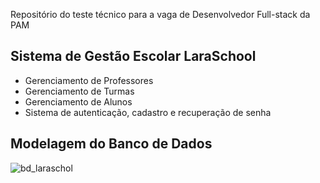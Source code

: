 Repositório do teste técnico para a vaga de Desenvolvedor Full-stack da PAM

## Sistema de Gestão Escolar LaraSchool

- Gerenciamento de Professores
- Gerenciamento de Turmas
- Gerenciamento de Alunos
- Sistema de autenticação, cadastro e recuperação de senha


## Modelagem do Banco de Dados

![bd_laraschol](https://user-images.githubusercontent.com/25047795/207425235-26ac893e-2cdc-41bd-a09d-dd178924f781.png)
